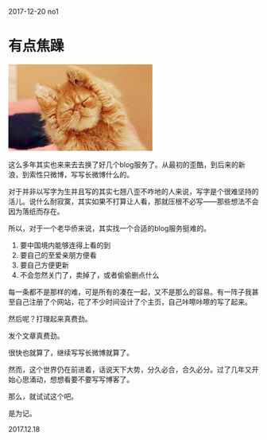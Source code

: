 2017-12-20 no1

# 有点焦躁

![alt](https://raw.githubusercontent.com/giveaaatry/giveaaatry.github.io/master/images/jiaozao.jpg)

这么多年其实也来来去去换了好几个blog服务了。从最初的歪酷，到后来的新浪，到索性只微博，写写长微博什么的。

对于并非以写字为生并且写的其实七翘八歪不咋地的人来说，写字是个很难坚持的活儿。说什么耐寂寞，其实如果不打算让人看，那就压根不必写——那些想法不会因为落纸而存在。

所以，对于一个老华侨来说，其实找一个合适的blog服务挺难的。

1. 要中国境内能够连得上看的到
2. 要自己的至爱亲朋方便看
3. 要自己方便更新
4. 不会忽然关门了，卖掉了，或者偷偷删点什么

每一条都不是那样的难，可是所有的凑在一起，又不是那么的容易。有一阵子我甚至自己注册了个网站，花了不少时间设计了个主页，自己咔嚓咔嚓的写了起来。

然后呢？打理起来真费劲。

发个文章真费劲。

很快也就算了，继续写写长微博就算了。

然而，这个世界仍在前进着，话说天下大势，分久必合，合久必分。过了几年又开始心思涌动，想想看要不要写写博客了。

那么，就试试这个吧。

是为记。

2017.12.18
